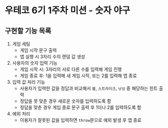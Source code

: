 # 우테코 6기 1주차 미션 - 숫자 야구

## 구현할 기능 목록

1. 게임 세팅
    - 게임 시작 문구 출력
    - 앱 실행 시 3자리 수의 랜덤 값 생성
2. 사용자의 숫자 입력 기능
    - 게임 시작 시: 3자리의 서로 다른 수를 입력해 게임 진행
    - 게임 종료 후: 1을 입력해 새 게임 시작, 또는 2를 입력해 앱 종료
3. 입력 값 처리 기능
    - 사용자가 입력한 값을 정답과 비교해서 `볼`, `스트라이크`, `낫싱` 중 해당하는 힌트 출력
    - 정답을 못 맞춘 경우 새로운 숫자를 입력하도록 함
    - 정답을 맞춘 경우 게임 종료 문구 출력 후 1이나 2를 입력하도록 함
4. 예외 처리
    - 이용자가 잘못된 값을 입력하면 `throw`문으로 예외 발생 후 앱 종료